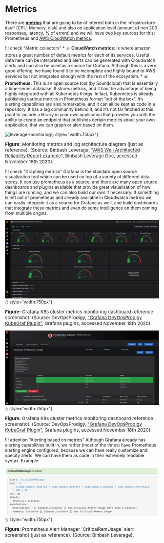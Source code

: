 # Metrics
There are [**metrics**](https://www.digitalocean.com/community/tutorials/an-introduction-to-metrics-monitoring-and-alerting) 
that are going to be of interest both in the infrastructure itself (CPU, Memory, disk) and also on 
application level (amount of non 200 responses, latency, % of errors) and we will have two key sources for this: 
Prometheus and [AWS CloudWatch metrics](https://docs.aws.amazon.com/AmazonCloudWatch/latest/monitoring/working_with_metrics.html).

!!! check "Metric collectors"
    * :bar_chart: **CloudWatch metrics:** Is where amazon stores a great number of default metrics for each of its services. Useful
    data here can be interpreted and alerts can be generated with Cloudwatch alerts and can also be used as a source for
    Grafana. Although this is a very good offering, we have found it to be incomplete and highly bound to AWS services but
    not integrated enough with the rest of the ecosystem.
    * :bar_chart: **Prometheus:** This is an open source tool (by Soundcloud) that is essentially a time-series database. It stores
    metrics, and it has the advantage of being highly integrated with all Kubernetes things. In fact, Kubernetes is already
    publishing various metrics in Prometheus format “out of the box”. It’s alerting capabilities are also remarkable, and it
    can all be kept as code in a repository.  It has a big community behind it, and it’s not far fetched at this point to
    include a library in your own application that provides you with the ability to create an endpoint that publishes
    certain metrics about your own application, that we can graph or alert based on them.

![leverage-monitoring](../../assets/images/diagrams/monitoring-metrics-logs.png "Leverage"){: style="width:750px"}
<figcaption style="font-size:15px">
<b>Figure:</b> Monitoring metrics and log architecture diagram (just as reference).
(Source: Binbash Leverage, 
<a href="https://drive.google.com/file/d/1KYZC-wTXn2PSVIEtikx9PFOwK2SoCxD8/view?usp=sharing">
"AWS Well Architected Reliability Report example"</a>,
Binbash Leverage Doc, accessed November 18th 2020).
</figcaption>

!!! check "Graphing metrics" 
    Grafana is the standard open source visualization tool which can be used on top of a variety of different data
    stores. It can use prometheus as a source, and there are many open source dashboards and plugins available that
    provide great visualization of how things are running, and we can also build our own if necessary. If something is
    left out of prometheus and already available in Cloudwatch metrics we can easily integrate it as a source for
    Grafana as well, and build dashboards that integrate these metrics and even do some intelligence on them coming
    from multiple origins.
    
![leverage-monitoring](../../assets/images/screenshots/monitoring-metrics-k8s-cluster.png){: style="width:750px"}
<figcaption style="font-size:15px">
<b>Figure:</b> Grafana K8s cluster metrics monitoring dashboard reference screenshot.
(Source: DevOpsProdigy, 
<a href="https://grafana.com/grafana/plugins/devopsprodigy-kubegraf-app">
"Grafana DevOpsProdigy KubeGraf Plugin"</a>,
Grafana plugins, accessed November 18th 2020).
</figcaption>

![leverage-monitoring](../../assets/images/screenshots/monitoring-metrics-k8s-nodes.png "Leverage"){: style="width:750px"}
<figcaption style="font-size:15px">
<b>Figure:</b> Grafana K8s cluster metrics monitoring dashboard reference screenshot.
(Source: DevOpsProdigy, 
<a href="https://grafana.com/grafana/plugins/devopsprodigy-kubegraf-app">
"Grafana DevOpsProdigy KubeGraf Plugin"</a>,
Grafana plugins, accessed November 18th 2020).
</figcaption>

!!! attention "Alerting based on metrics" 
    Although Grafana already has alerting capabilities built in, we rather (most of the times) have Prometheus alerting
    engine configured, because we can have really customize and specify alerts. We can have them as code in their
    extremely readable syntax. Example:

![leverage-monitoring](../../assets/images/screenshots/monitoring-metrics-alerts.png "Leverage"){: style="width:750px"}
<figcaption style="font-size:15px">
<b>Figure:</b> Prometheus Alert Manager `CriticalRamUsage` alert screenshot (just as reference).
(Source: Binbash Leverage).
</figcaption>
